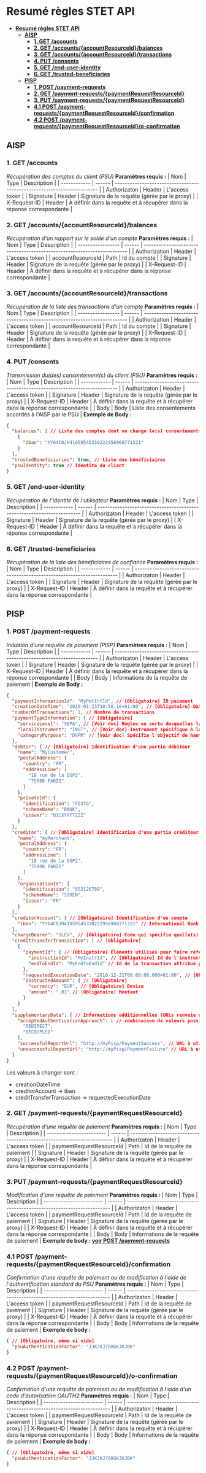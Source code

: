 # **Resumé règles STET API**


- [**Resumé règles STET API**](#resum%c3%a9-r%c3%a8gles-stet-api)
  - [**AISP**](#aisp)
    - [**1. GET /accounts**](#1-get-accounts)
    - [**2. GET /accounts/{accountResourceId}/balances**](#2-get-accountsaccountresourceidbalances)
    - [**3. GET /accounts/{accountResourceId}/transactions**](#3-get-accountsaccountresourceidtransactions)
    - [**4. PUT /consents**](#4-put-consents)
    - [**5. GET /end-user-identity**](#5-get-end-user-identity)
    - [**6. GET /trusted-beneficiaries**](#6-get-trusted-beneficiaries)
  - [**PISP**](#pisp)
    - [**1. POST /payment-requests**](#1-post-payment-requests)
    - [**2. GET /payment-requests/{paymentRequestResourceId}**](#2-get-payment-requestspaymentrequestresourceid)
    - [**3. PUT /payment-requests/{paymentRequestResourceId}**](#3-put-payment-requestspaymentrequestresourceid)
    - [**4.1 POST /payment-requests/{paymentRequestResourceId}/confirmation**](#41-post-payment-requestspaymentrequestresourceidconfirmation)
    - [**4.2 POST /payment-requests/{paymentRequestResourceId}/o-confirmation**](#42-post-payment-requestspaymentrequestresourceido-confirmation)


## **AISP**
### **1. GET /accounts**
*Récupération des comptes du client (PSU)*
**Paramètres requis :**
| Nom          | Type   | Description                                                             |
| ------------ | ------ | ----------------------------------------------------------------------- |
| Authorizaton | Header | L'access token                                                          |
| Signature    | Header | Signature de la requête (gérée par le proxy)                            |
| X-Request-ID | Header | À définir dans la requête et à récupérer dans la réponse correspondante |

### **2. GET /accounts/{accountResourceId}/balances**
*Récupération d'un rapport sur le solde d'un compte*
**Paramètres requis :**
| Nom               | Type   | Description                                                             |
| ----------------- | ------ | ----------------------------------------------------------------------- |
| Authorization     | Header | L'access token                                                          |
| accountResourceId | Path   | Id du compte                                                            |
| Signature         | Header | Signature de la requête (gérée par le proxy)                            |
| X-Request-ID      | Header | À définir dans la requête et à récupérer dans la réponse correspondante |

### **3. GET /accounts/{accountResourceId}/transactions**
*Récupération de la liste des transactions d'un compte*
**Paramètres requis :**
| Nom               | Type   | Description                                                             |
| ----------------- | ------ | ----------------------------------------------------------------------- |
| Authorization     | Header | L'access token                                                          |
| accountResourceId | Path   | Id du compte                                                            |
| Signature         | Header | Signature de la requête (gérée par le proxy)                            |
| X-Request-ID      | Header | À définir dans la requête et à récupérer dans la réponse correspondante |

### **4. PUT /consents**
*Transmission du(des) consentement(s) du client (PSU)*
**Paramètres requis :**
| Nom          | Type   | Description                                                             |
| ------------ | ------ | ----------------------------------------------------------------------- |
| Authorizaton | Header | L'access token                                                          |
| Signature    | Header | Signature de la requête (gérée par le proxy)                            |
| X-Request-ID | Header | À définir dans la requête et à récupérer dans la réponse correspondante |
| Body         | Body   | Liste des consentements accordés à l'AISP par le PSU                    |
**Exemple de Body :**
```json
{
  "balances": [ // Liste des comptes dont on change le(s) consentement(s)
    {
      "iban": "YY64COJH41059545330222956960771321"
    }
  ],
  "trustedBeneficiaries": true, // Liste des bénéficiaires
  "psuIdentity": true // Identité du client
}
```

### **5. GET /end-user-identity**
*Récupération de l'identité de l'utilisateur*
**Paramètres requis :**
| Nom          | Type   | Description                                                             |
| ------------ | ------ | ----------------------------------------------------------------------- |
| Authorizaton | Header | L'access token                                                          |
| Signature    | Header | Signature de la requête (gérée par le proxy)                            |
| X-Request-ID | Header | À définir dans la requête et à récupérer dans la réponse correspondante |

### **6. GET /trusted-beneficiaries**
*Récupération de la liste des bénéficiaires de confiance*
**Paramètres requis :**
| Nom          | Type   | Description                                                             |
| ------------ | ------ | ----------------------------------------------------------------------- |
| Authorizaton | Header | L'access token                                                          |
| Signature    | Header | Signature de la requête (gérée par le proxy)                            |
| X-Request-ID | Header | À définir dans la requête et à récupérer dans la réponse correspondante |


## **PISP**
### **1. POST /payment-requests**
*Initiation d'une requête de paiement (PISP)*
**Paramètres requis :**
| Nom          | Type   | Description                                                             |
| ------------ | ------ | ----------------------------------------------------------------------- |
| Authorizaton | Header | L'access token                                                          |
| Signature    | Header | Signature de la requête (gérée par le proxy)                            |
| X-Request-ID | Header | À définir dans la requête et à récupérer dans la réponse correspondante |
| Body         | Body   | Informations de la requête de paiement                                  |
**Exemple de Body :**
```json
{
  "paymentInformationId": "MyPmtInfId", // [Obligatoire] ID paiement
  "creationDateTime": "2020-01-23T10:56:10+01:00", // [Obligatoire] Date de création du paiement
  "numberOfTransactions": 1, // Nombre de transactions
  "paymentTypeInformation": { // [Obligatoire]
    "serviceLevel": "SEPA", // [Voir doc] Règles en vertu desquelles la transaction doit être traitée, seul "SEPA" est autorisé
    "localInstrument": "INST", // [Voir doc] Instrument spécifique à la communauté des utilisateurs, "INST" pour demander un paiement instantané SEPA
    "categoryPurpose": "DVPM" // [Voir doc] Spécifie l'objectif de haut niveau de l'instruction. (CASH, CORT, DVPM, INTC, TREA)
  },
  "debtor": { // [Obligatoire] Identification d'une partie débiteur
    "name": "MyCustomer",
    "postalAddress": {
      "country": "FR",
      "addressLine": [
        "18 rue de la DSP2",
        "75008 PARIS"
      ]
    },
    "privateId": {
      "identification": "FD37G",
      "schemeName": "BANK",
      "issuer": "BICXYYTTZZZ"
    }
  },
  "creditor": { // [Obligatoire] Identification d'une partie créditeur [Obligatoire]
    "name": "myMerchant",
    "postalAddress": {
      "country": "FR",
      "addressLine": [
        "18 rue de la DSP2",
        "75008 PARIS"
      ]
    },
    "organisationId": {
      "identification": "852126789",
      "schemeName": "SIREN",
      "issuer": "FR"
    }
  },
  "creditorAccount": { // [Obligatoire] Identification d'un compte
    "iban": "YY64COJH41059545330222956960771321" // International Bank Account Number
  },
  "chargeBearer": "SLEV", // [Obligatoire] Code qui spécifie quelle(s) partie(s) supporteront les frais de traitement de l'opération de paiement (DEBT, CRED, SHAR, SLEV)
  "creditTransferTransaction": [ // [Obligatoire]
    {
      "paymentId": { // [Obligatoire] Éléments utilisés pour faire référence à une instruction de paiement
        "instructionId": "MyInstrId", // [Obligatoire] Id de l'instruction de paiement partagé entre le PISP et l'ASPSP
        "endToEndId": "MyEndToEndId" // Id de la transaction attribué par la partie initiatrice 
      },
      "requestedExecutionDate": "2016-12-31T00:00:00.000+01:00", // [Obligatoire] Date de débit du compte du débiteur
      "instructedAmount": { // [Obligatoire]
        "currency": "EUR", // [Obligatoire] Devise
        "amount": ".01" // [Obligatoire] Montant
      }
    }
  ],
  "supplementaryData": { // Informations additionnelles (URLs renvoie du rapport de situation au PISP et spécifie les approches d'authentification acceptées par le PISP et celles qui ont été choisies par l'ASPSP)
    "acceptedAuthenticationApproach": [ // combinaison de valeurs possibles pour les approches d'authentification (REDIRECT, DECOUPLED, EMBEDDED-1-FACTOR)
      "REDIRECT",
      "DECOUPLED"
    ],
    "successfulReportUrl": "http://myPisp/PaymentSuccess", // URL à utiliser par l'ASPSP afin d'informer le PISP de la finalisation du processus d'authentification et de consentement dans l'approche REDIRECT et DECOUPLED
    "unsuccessfulReportUrl": "http://myPisp/PaymentFailure" // URL à utiliser par le PISP afin de notifier le PISP de l'échec du processus d'authentification et de consentement dans l'approche REDIRECT et DECOUPLED Si cet URL n'est pas fourni par le PISP, le PISP utilisera le "successfulReportUrl" même en cas d'échec du traitement de la demande de paiement
  }
}
```
Les valeurs à changer sont :
- creationDateTime
- creditorAccount -> iban
- creditTransferTransaction -> requestedExecutionDate

### **2. GET /payment-requests/{paymentRequestResourceId}**
*Récupération d'une requête de paiement*
**Paramètres requis :**
| Nom                      | Type   | Description                                                             |
| ------------------------ | ------ | ----------------------------------------------------------------------- |
| Authorizaton             | Header | L'access token                                                          |
| paymentRequestResourceId | Path   | Id de la requête de paiement                                            |
| Signature                | Header | Signature de la requête (gérée par le proxy)                            |
| X-Request-ID             | Header | À définir dans la requête et à récupérer dans la réponse correspondante |

### **3. PUT /payment-requests/{paymentRequestResourceId}**
*Modification d'une requête de paiement*
**Paramètres requis :**
| Nom                      | Type   | Description                                                             |
| ------------------------ | ------ | ----------------------------------------------------------------------- |
| Authorizaton             | Header | L'access token                                                          |
| paymentRequestResourceId | Path   | Id de la requête de paiement                                            |
| Signature                | Header | Signature de la requête (gérée par le proxy)                            |
| X-Request-ID             | Header | À définir dans la requête et à récupérer dans la réponse correspondante |
| Body                     | Body   | Informations de la requête de paiement                                  |
**Exemple de body : [voir POST /payment-requests](#1-post-payment-requests)**

### **4.1 POST /payment-requests/{paymentRequestResourceId}/confirmation**
*Confirmation d'une requête de paiement ou de modification à l'aide de l'authentification standard du PSU*
**Paramètres requis :**
| Nom                      | Type   | Description                                                             |
| ------------------------ | ------ | ----------------------------------------------------------------------- |
| Authorizaton             | Header | L'access token                                                          |
| paymentRequestResourceId | Path   | Id de la requête de paiement                                            |
| Signature                | Header | Signature de la requête (gérée par le proxy)                            |
| X-Request-ID             | Header | À définir dans la requête et à récupérer dans la réponse correspondante |
| Body                     | Body   | Informations de la requête de paiement                                  |
**Exemple de body :**
```json
{ // [Obligatoire, même si vide]
  "psuAuthenticationFactor": "JJKJKJ788GKJKJBK"
}
```

### **4.2 POST /payment-requests/{paymentRequestResourceId}/o-confirmation**
*Confirmation d'une requête de paiement ou de modification à l'aide d'un code d'autorisation OAUTH2*
**Paramètres requis :**
| Nom                      | Type   | Description                                                             |
| ------------------------ | ------ | ----------------------------------------------------------------------- |
| Authorizaton             | Header | L'access token                                                          |
| paymentRequestResourceId | Path   | Id de la requête de paiement                                            |
| Signature                | Header | Signature de la requête (gérée par le proxy)                            |
| X-Request-ID             | Header | À définir dans la requête et à récupérer dans la réponse correspondante |
| Body                     | Body   | Informations de la requête de paiement                                  |
**Exemple de body :**
```json
{ // [Obligatoire, même si vide]
  "psuAuthenticationFactor": "JJKJKJ788GKJKJBK"
}
```

